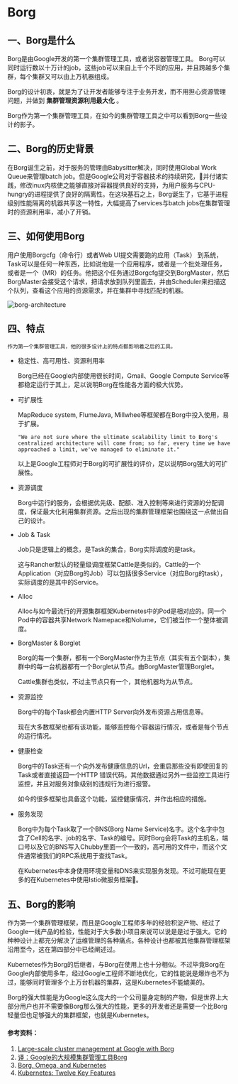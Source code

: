 # Borg
## 一、Borg是什么

Borg是由Google开发的第一个集群管理工具，或者说容器管理工具。
Borg可以同时运行数以十万计的job，这些job可以来自上千个不同的应用，并且跨越多个集群，每个集群又可以由上万机器组成。

Borg的设计初衷，就是为了让开发者能够专注于业务开发，而不用担心资源管理问题，并做到 **集群管理资源利用最大化** 。

Borg作为第一个集群管理工具，在如今的集群管理工具之中可以看到Borg一些设计的影子。



## 二、Borg的历史背景

在Borg诞生之前，对于服务的管理由Babysitter解决，同时使用Global Work Queue来管理batch job。但是Google公司对于容器技术的持续研究，并付诸实践，修改inux内核使之能够直接对容器提供良好的支持，为用户服务与CPU-hungry的进程提供了良好的隔离性。在这块基石之上，Borg诞生了，它基于进程级别性能隔离的机器共享这一特性，大幅提高了services与batch jobs在集群管理时的资源利用率，减小了开销。

## 三、如何使用Borg

用户使用Borgcfg（命令行）或者Web UI提交需要跑的应用（Task） 到系统，Task可以是任何一种东西，比如说他是一个应用程序，或者是一个批处理任务，或者是一个（MR）的任务。他把这个任务通过Borgcfg提交到BorgMaster，然后BorgMaster会接受这个请求，把请求放到队列里面去，并由Scheduler来扫描这个队列，查看这个应用的资源需求，并在集群中寻找匹配的机器。

![borg-architecture](https://res.infoq.com/news/2015/04/google-borg/zh/resources/345.png)

## 四、特点

    作为第一个集群管理工具，他的很多设计上的特点都影响着之后的工具。

  - 稳定性、高可用性、资源利用率
   
    Borg已经在Google内部使用很长时间，Gmail、Google Compute Service等都稳定运行于其上，足以说明Borg在性能各方面的极大优势。

  - 可扩展性

    MapReduce system, FlumeJava, Millwhee等框架都在Borg中投入使用，易于扩展。

    ````"We are not sure where the ultimate scalability limit to Borg's centralized architecture will come from; so far, every time we have approached a limit, we've managed to eliminate it."````

    以上是Google工程师对于Borg的可扩展性的评价，足以说明Borg强大的可扩展性。

  - 资源调度
    
    Borg中运行的服务，会根据优先级、配额、准入控制等来进行资源的分配调度，保证最大化利用集群资源。之后出现的集群管理框架也围绕这一点做出自己的设计。

  - Job & Task
    
    Job只是逻辑上的概念，是Task的集合，Borg实际调度的是task。

    这与Rancher默认的轻量级调度框架Cattle是类似的。Cattle的一个Application（对应Borg的Job）可以包括很多Service（对应Borg的task），实际调度的是其中的Service。

  - Alloc
  
    Alloc与如今最流行的开源集群框架Kubernetes中的Pod是相对应的。同一个Pod中的容器共享Network Namepace和Nolume，它们被当作一个整体被调度。

  - BorgMaster & Borglet

    Borg的每一个集群，都有一个BorgMaster作为主节点（其实有五个副本），集群中的每一台机器都有一个Borglet从节点。由BorgMaster管理Borglet。
    
    Cattle集群也类似，不过主节点只有一个，其他机器均为从节点。

  - 资源监控

    Borg中的每个Task都会内置HTTP Server向外发布资源占用信息等。
    
    现在大多数框架也都有该功能，能够监控每个容器运行情况，或者是每个节点的运行情况。

  - 健康检查
    
    Borg中的Task还有一个向外发布健康信息的Url，会重启那些没有即使回复的Task或者直接返回一个HTTP 错误代码。其他数据通过另外一些监控工具进行监控，并且对服务对象级别的违规行为进行报警。

    如今的很多框架也具备这个功能，监控健康情况，并作出相应的措施。

  - 服务发现

    Borg中为每个Task取了一个BNS(Borg Name Service)名字。这个名字中包含了Cell的名字、job的名字、Task的编号。同时Borg会将Task的主机名，端口号以及它的BNS写入Chubby里面一个一致的，高可用的文件中，而这个文件通常被我们的RPC系统用于查找Task。

    在Kubernetes中本身使用环境变量和DNS来实现服务发现。不过可能现在更多的在Kubernetes中使用Istio微服务框架。

## 五、Borg的影响

作为第一个集群管理框架，而且是Google工程师多年的经验积淀产物、经过了Google一线产品的检验，性能对于大多数小项目来说可以说是是过于强大。它的种种设计上都充分解决了运维管理的各种痛点。各种设计也都被其他集群管理框架沿用至今，这在第四部分中已经阐述过。

Kubernetes作为Borg的后继者，与Borg在使用上也十分相似。不过毕竟Borg在Google内部使用多年，经过Google工程师不断地优化，它的性能说是爆炸也不为过，能够同时管理多个上万台机器的集群，这是Kubernetes不能媲美的。

Borg的强大性能是为Google这么庞大的一个公司量身定制的产物，但是世界上大部分用户也并不需要像Borg那么强大的性能，更多的开发者还是需要一个比Borg轻量但也足够强大的集群框架，也就是Kubernetes。

#### 参考资料：
 1. [Large-scale cluster management at Google with Borg][1]
 2. [译：Google的大规模集群管理工具Borg][2]
 3. [Borg, Omega, and Kubernetes][3]
 4. [Kubernetes: Twelve Key Features][4]

  [1]: https://storage.googleapis.com/pub-tools-public-publication-data/pdf/43438.pdf
  [2]: https://www.cnblogs.com/YaoDD/p/5351589.html
  [3]: https://queue.acm.org/detail.cfm?id=2898444
  [4]: https://medium.com/@abhaydiwan/kubernetes-introduction-and-twelve-key-features-cdfe8a1f2d21

